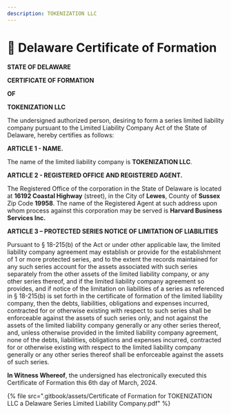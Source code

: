 ```yaml
---
description: TOKENIZATION LLC
---
```


# 📜 Delaware Certificate of Formation

**STATE OF DELAWARE**

**CERTIFICATE OF FORMATION**

**OF**

**TOKENIZATION LLC**

The undersigned authorized person, desiring to form a series limited liability company pursuant to the Limited Liability Company Act of the State of Delaware, hereby certifies as follows:                                            &#x20;

**ARTICLE 1 - NAME.**

The name of the limited liability company is **TOKENIZATION LLC**.

**ARTICLE 2 - REGISTERED OFFICE AND REGISTERED AGENT.**

The Registered Office of the corporation in the State of Delaware is located at **16192 Coastal Highway** (street), in the City of **Lewes**, County of **Sussex** Zip Code **19958**. The name of the Registered Agent at such address upon whom process against this corporation may be served is **Harvard Business Services Inc.**

**ARTICLE 3 – PROTECTED SERIES NOTICE OF LIMITATION OF LIABILITIES**

Pursuant to § 18-215(b) of the Act or under other applicable law, the limited liability company agreement may establish or provide for the establishment of 1 or more protected series, and to the extent the records maintained for any such series account for the assets associated with such series separately from the other assets of the limited liability company, or any other series thereof, and if the limited liability company agreement so provides, and if notice of the limitation on liabilities of a series as referenced in § 18-215(b) is set forth in the certificate of formation of the limited liability company, then the debts, liabilities, obligations and expenses incurred, contracted for or otherwise existing with respect to such series shall be enforceable against the assets of such series only, and not against the assets of the limited liability company generally or any other series thereof, and, unless otherwise provided in the limited liability company agreement, none of the debts, liabilities, obligations and expenses incurred, contracted for or otherwise existing with respect to the limited liability company generally or any other series thereof shall be enforceable against the assets of such series.&#x20;

**In Witness Whereof**, the undersigned has electronically executed this Certificate of Formation this 6th day of March, 2024.

{% file src=".gitbook/assets/Certificate of Formation for TOKENIZATION LLC a Delaware Series Limited Liability Company.pdf" %}
